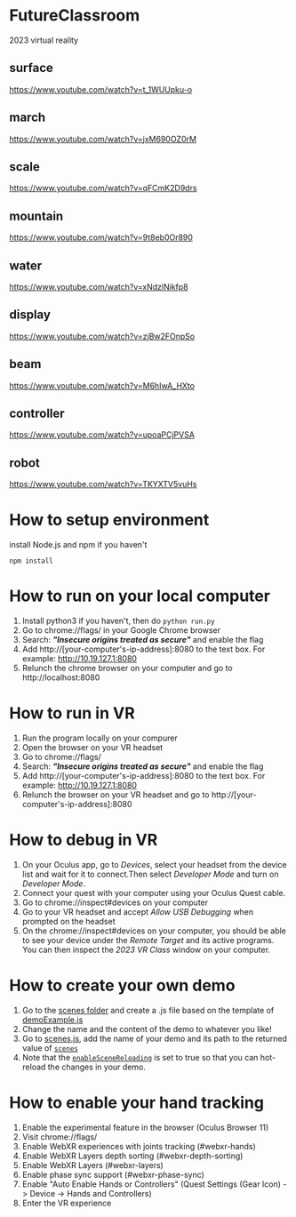 # FutureClassroom

2023 virtual reality

## surface

https://www.youtube.com/watch?v=t_1WUUpku-o

## march

https://www.youtube.com/watch?v=jxM690OZ0rM

## scale

https://www.youtube.com/watch?v=qFCmK2D9drs

## mountain

https://www.youtube.com/watch?v=9t8eb0Or890

## water

https://www.youtube.com/watch?v=xNdzlNikfp8

## display

https://www.youtube.com/watch?v=zjBw2FOnpSo

## beam

https://www.youtube.com/watch?v=M6hIwA_HXto

## controller

https://www.youtube.com/watch?v=upoaPCjPVSA

## robot

https://www.youtube.com/watch?v=TKYXTV5vuHs

# How to setup environment

install Node.js and npm if you haven't

`npm install`

# How to run on your local computer

1. Install python3 if you haven't, then do `python run.py`
2. Go to chrome://flags/ in your Google Chrome browser
3. Search: ***"Insecure origins treated as secure"*** and enable the flag
4. Add http://[your-computer's-ip-address]:8080 to the text box. For example: http://10.19.127.1:8080
5. Relunch the chrome browser on your computer and go to http://localhost:8080 

# How to run in VR

1. Run the program locally on your compurer
2. Open the browser on your VR headset
3. Go to chrome://flags/
4. Search: ***"Insecure origins treated as secure"*** and enable the flag
5. Add http://[your-computer's-ip-address]:8080 to the text box. For example: http://10.19.127.1:8080
7. Relunch the browser on your VR headset and go to http://[your-computer's-ip-address]:8080 

# How to debug in VR

1. On your Oculus app, go to *Devices*, select your headset from the device list and wait for it to connect.Then select *Developer Mode* and turn on *Developer Mode*.
2. Connect your quest with your computer using your Oculus Quest cable.
3. Go to chrome://inspect#devices on your computer
4. Go to your VR headset and accept *Allow USB Debugging* when prompted on the headset
5. On the chrome://inspect#devices on your computer, you should be able to see your device under the *Remote Target* and its active programs. You can then inspect the *2023 VR Class* window on your computer.

# How to create your own demo

1. Go to the [scenes folder](https://github.com/futurerealitylab/VR-Class-2023/tree/master/js/scenes/) and create a .js file based on the template of [demoExample.js](https://github.com/futurerealitylab/VR-Class-2023/tree/master/js/scenes/demoExample.js)
2. Change the name and the content of the demo to whatever you like!
3. Go to [scenes.js](https://github.com/futurerealitylab/VR-Class-2023/tree/master/js/scenes/scenes.js), add the name of your demo and its path to the returned value of [```scenes```](https://github.com/futurerealitylab/VR-Class-2023/tree/master/js/scenes/scenes.js#L11)
4. Note that the [```enableSceneReloading```](https://github.com/futurerealitylab/VR-Class-2023/tree/master/js/scenes/scenes.js#L10) is set to true so that you can hot-reload the changes in your demo. 

# How to enable your hand tracking

1. Enable the experimental feature in the browser (Oculus Browser 11)
2. Visit chrome://flags/
3. Enable WebXR experiences with joints tracking (#webxr-hands)
4. Enable WebXR Layers depth sorting (#webxr-depth-sorting)
5. Enable WebXR Layers (#webxr-layers)
6. Enable phase sync support (#webxr-phase-sync)
7. Enable "Auto Enable Hands or Controllers" (Quest Settings (Gear Icon) -> Device -> Hands and Controllers)
8. Enter the VR experience
